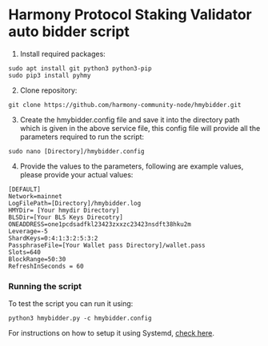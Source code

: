# Harmony Protocol Staking Validator auto bidder script

1) Install required packages:

```
sudo apt install git python3 python3-pip
sudo pip3 install pyhmy
```
2) Clone repository:

```
git clone https://github.com/harmony-community-node/hmybidder.git
```
3) Create the hmybidder.config file and save it into the directory path which is given in the above service file, this config file will provide all the parameters required to run the script:

```
sudo nano [Directory]/hmybidder.config
```
4) Provide the values to the parameters, following are example values, please provide your actual values:

```
[DEFAULT]
Network=mainnet
LogFilePath=[Directory]/hmybidder.log
HMYDir= [Your hmydir Directory] 
BLSDir=[Your BLS Keys Direcotry]
ONEADDRESS=one1pcdsadfkl23423zxxzc23423nsdft38hku2m
Leverage=-5
ShardKeys=0:4:1:3:2:5:3:2
PassphraseFile=[Your Wallet pass Directory]/wallet.pass
Slots=640
BlockRange=50:30
RefreshInSeconds = 60
```
### Running the script

To test the script you can run it using:

```python3 hmybidder.py -c hmybidder.config```

For instructions on how to setup it using Systemd, [check here](https://github.com/harmony-community-node/hmybidder/tree/master/systemd).
